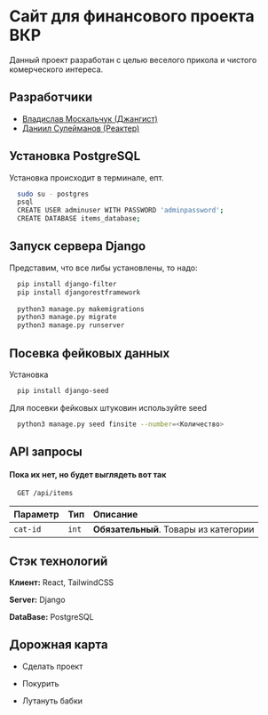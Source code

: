 
# Сайт для финансового проекта ВКР

Данный проект разработан с целью веселого прикола и чистого комерческого интереса.


## Разработчики

- [Владислав Москальчук (Джангист)](https://github.com/mmvvrr)
- [Даниил Сулейманов (Реактер)](https://github.com/CyberKolyn)


## Установка PostgreSQL

Установка происходит в терминале, епт.

```bash
  sudo su - postgres
  psql
  CREATE USER adminuser WITH PASSWORD 'adminpassword';
  CREATE DATABASE items_database;
```

## Запуск сервера Django

Представим, что все либы установлены, то надо:

```bash
  pip install django-filter
  pip install djangorestframework
  
  python3 manage.py makemigrations
  python3 manage.py migrate
  python3 manage.py runserver
```
## Посевка фейковых данных

Установка

```bash
  pip install django-seed
```

Для посевки фейковых штуковин используйте seed

```bash
  python3 manage.py seed finsite --number=<Количество>
```
## API запросы

#### Пока их нет, но будет выглядеть вот так

```http
  GET /api/items
```

| Параметр | Тип     | Описание                |
| :-------- | :------- | :------------------------- |
| `cat-id` | `int` | **Обязательный**. Товары из категории |



## Стэк технологий

**Клиент:** React, TailwindCSS

**Server:** Django

**DataBase:** PostgreSQL

## Дорожная карта

- Сделать проект

- Покурить

- Лутануть бабки

